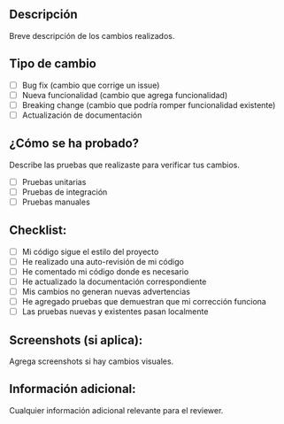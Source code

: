 ## Descripción

Breve descripción de los cambios realizados.

## Tipo de cambio

- [ ] Bug fix (cambio que corrige un issue)
- [ ] Nueva funcionalidad (cambio que agrega funcionalidad)
- [ ] Breaking change (cambio que podría romper funcionalidad existente)
- [ ] Actualización de documentación

## ¿Cómo se ha probado?

Describe las pruebas que realizaste para verificar tus cambios.

- [ ] Pruebas unitarias
- [ ] Pruebas de integración
- [ ] Pruebas manuales

## Checklist:

- [ ] Mi código sigue el estilo del proyecto
- [ ] He realizado una auto-revisión de mi código
- [ ] He comentado mi código donde es necesario
- [ ] He actualizado la documentación correspondiente
- [ ] Mis cambios no generan nuevas advertencias
- [ ] He agregado pruebas que demuestran que mi corrección funciona
- [ ] Las pruebas nuevas y existentes pasan localmente

## Screenshots (si aplica):

Agrega screenshots si hay cambios visuales.

## Información adicional:

Cualquier información adicional relevante para el reviewer.
